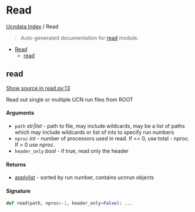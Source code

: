 # Read

[Ucndata Index](./README.md#ucndata-index) / Read

> Auto-generated documentation for [read](../read.py) module.

- [Read](#read)
  - [read](#read)

## read

[Show source in read.py:13](../read.py#L13)

Read out single or multiple UCN run files from ROOT

#### Arguments

- `path` *str|list* - path to file, may include wildcards, may be a list of paths which may include wildcards or list of ints to specify run numbers
- `nproc` *int* - number of processors used in read. If <= 0, use total - nproc. If > 0 use nproc.
- `header_only` *bool* - if true, read only the header

#### Returns

- [applylist](./applylist.md#applylist) - sorted by run number, contains ucnrun objects

#### Signature

```python
def read(path, nproc=-1, header_only=False): ...
```